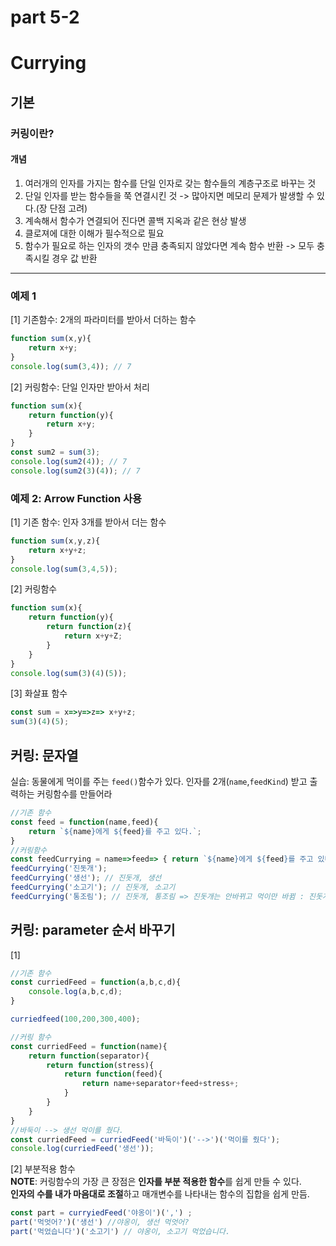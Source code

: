 # part 5-2

# Currying
## 기본
### 커링이란?

#### 개념 
1. 여러개의 인자를 가지는 함수를 단일 인자로 갖는 함수들의 계층구조로 바꾸는 것
2. 단일 인자를 받는 함수들을 쭉 연결시킨 것  -> 많아지면 메모리 문제가 발생할 수 있다.(장 단점 고려)
3. 계속해서 함수가 연결되어 진다면 콜백 지옥과 같은 현상 발생
4. 클로져에 대한 이해가 필수적으로 필요
5. 함수가 필요로 하는 인자의 갯수 만큼 충족되지 않았다면 계속 함수 반환 -> 모두 충족시킬 경우 값 반환

---
### 예제 1

[1] 기존함수: 2개의 파라미터를 받아서 더하는 함수
```js
function sum(x,y){
    return x+y;
}
console.log(sum(3,4)); // 7
```
[2] 커링함수: 단일 인자만 받아서 처리
```js
function sum(x){
    return function(y){
        return x+y;
    }
}
const sum2 = sum(3);
console.log(sum2(4)); // 7
console.log(sum2(3)(4)); // 7
```

### 예제 2: Arrow Function 사용

[1] 기존 함수: 인자 3개를 받아서 더는 함수
```js
function sum(x,y,z){
    return x+y+z;
}
console.log(sum(3,4,5));
```
[2] 커링함수
```js
function sum(x){
    return function(y){
        return function(z){
            return x+y+Z;
        }
    }
}
console.log(sum(3)(4)(5));
```

[3] 화살표 함수
```js
const sum = x=>y=>z=> x+y+z;
sum(3)(4)(5);
```

## 커링: 문자열
실습: 동물에게 먹이를 주는 `feed()`함수가 있다. 인자를 2개(`name`,`feedKind`) 받고 출력하는 커링함수를 만들어라

```js
//기존 함수
const feed = function(name,feed){
    return `${name}에게 ${feed}를 주고 있다.`;
}
//커링함수
const feedCurrying = name=>feed=> { return `${name}에게 ${feed}를 주고 있다.`}; //함수형 프로그래밍에서는왠만해선 return으로 처리해주는것이 좋다.
feedCurrying('진돗개');
feedCurrying('생선'); // 진돗개, 생선
feedCurrying('소고기'); // 진돗개, 소고기 
feedCurrying('통조림'); // 진돗개, 통조림 => 진돗개는 안바뀌고 먹이만 바뀜 : 진돗개는 클로저영향 참조 안끊김
```

## 커링: parameter 순서 바꾸기
[1]
```js
//기존 함수
const curriedFeed = function(a,b,c,d){
    console.log(a,b,c,d);
}

curriedfeed(100,200,300,400);

//커링 함수
const curriedFeed = function(name){
    return function(separator){
        return function(stress){
            return function(feed){
                return name+separator+feed+stress+;
            }
        }
    }
}
//바둑이 --> 생선 먹이를 줬다.
const curriedFeed = curriedFeed('바둑이')('-->')('먹이를 줬다');
console.log(curriedFeed('생선'));
```
[2] 부분적용 함수<br>
**NOTE**: 커링함수의 가장 큰 장점은 **인자를 부분 적용한 함수**를 쉽게 만들 수 있다.<br>
**인자의 수를 내가 마음대로 조절**하고 매개변수를 나타내는 함수의 집합을 쉽게 만듬.

```js
const part = curryiedFeed('야옹이')(',') ;
part('먹엇어?')('생선') //야옹이, 생선 먹엇어?
part('먹었습니다')('소고기') // 야옹이, 소고기 먹었습니다.
```